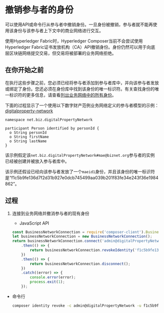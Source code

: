 # 撤销参与者的身份

可以使用API或命令行从参与者中撤销身份。一旦身份被撤销，参与者就不能再使用该身份与该参与者上下文中的商业网络进行交互。

使用Hyperledger Fabric时，Hyperledger Composer当前不会尝试使用Hyperledger Fabric证书发放机构（CA）API撤销身份。身份仍然可以用于向底层区块链网络提交交易，但交易将被部署的业务网络拒绝。

## 在你开始之前

在执行这些步骤之前，您必须已经将参与者添加到参与者库中，并向该参与者发放或绑定了身份。您还必须在身份库中找到该身份的唯一标识符。有关查找身份的唯一标识符的更多信息，请查看[列出业务网络中的所有身份](managing_identity-list.md)。

下面的过程显示了一个使用以下数字财产范例业务网络定义的参与者模型的示例：[digitalproperty-network](https://www.npmjs.com/package/digitalproperty-network)
```
namespace net.biz.digitalPropertyNetwork

participant Person identified by personId {
  o String personId
  o String firstName
  o String lastName
}
```

该示例假定该`net.biz.digitalPropertyNetwork#mae@biznet.org`参与者的实例已经被创建并被放入参与者库中。

该示例还假设已经向该参与者发放了一个`maeid1`身份，并且该身份的唯一标识符是“f1c5b9fe136d7f2d31b927e0dcb745499aa039b201f83fe34e243f36e1984862”。

## 过程

1. 连接到业务网络并撤消参与者的现有身份

   - JavaScript API
   ```javascript
   const BusinessNetworkConnection = require('composer-client').BusinessNetworkConnection;
   let businessNetworkConnection = new BusinessNetworkConnection();
   return businessNetworkConnection.connect('admin@digitalPropertyNetwork')
       .then(() => {
           return businessNetworkConnection.revokeIdentity('f1c5b9fe136d7f2d31b927e0dcb745499aa039b201f83fe34e243f36e1984862')
       })
       .then(() => {
           return businessNetworkConnection.disconnect();
       })
       .catch((error) => {
           console.error(error);
           process.exit(1);
       });
   ```

- 命令行
  ```bash
  composer identity revoke -c admin@digitalPropertyNetwork -u f1c5b9fe136d7f2d31b927e0dcb745499aa039b201f83fe34e243f36e1984862
  ```

